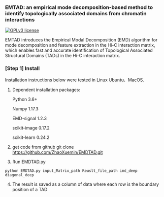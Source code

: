 ### EMTAD: an empirical mode decomposition-based method to identify topologically associated domains from chromatin interactions

[![GPLv3 license](https://img.shields.io/badge/License-GPLv3-blue.svg)](http://perso.crans.org/besson/LICENSE.html)

EMTAD introduces the Empirical Modal Decomposition (EMD) algorithm for mode decomposition and feature extraction in the Hi-C interaction matrix, which enables fast and accurate identification of Topological Associated Structural Domains (TADs) in the Hi-C interaction matrix.


### [Step 1] Install 

Installation instructions below were tested in Linux Ubuntu、MacOS. 


1. Dependent installation packages:

   Python 3.6+
   
   Numpy 1.17.3
   
   EMD-signal 1.2.3
   
   scikit-image 0.17.2
   
   scikit-learn 0.24.2

2. get code from github
   git clone https://github.com/ZhaoXuemin/EMDTAD.git

3. Run EMDTAD.py
```
python EMDTAD.py input_Matrix_path Reuslt_file_path imd_deep diagonal_deep
```
4. The result is saved as a column of data where each row is the boundary position of a TAD 


